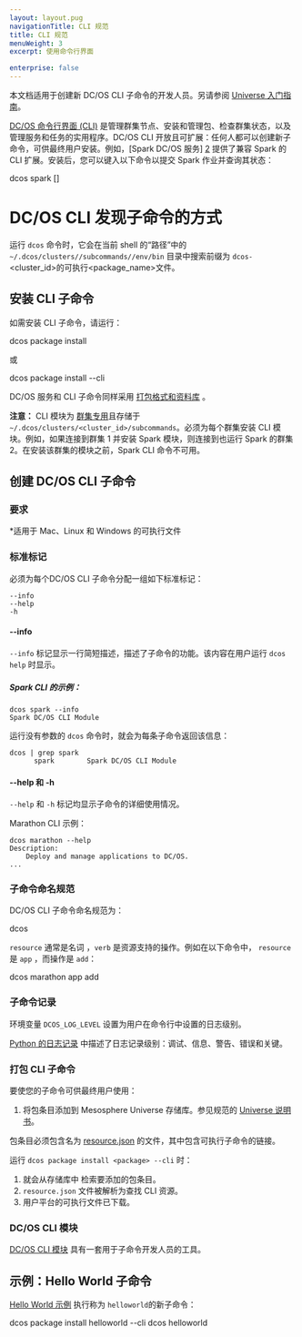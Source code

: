 ```yaml
---
layout: layout.pug
navigationTitle: CLI 规范
title: CLI 规范 
menuWeight: 3
excerpt: 使用命令行界面

enterprise: false
---
```

本文档适用于创建新 DC/OS CLI 子命令的开发人员。另请参阅 [Universe 入门指南][1]。

[DC/OS 命令行界面 (CLI)](/zh/1.11/cli) 是管理群集节点、安装和管理包、检查群集状态，以及管理服务和任务的实用程序。DC/OS CLI 开放且可扩展：任何人都可以创建新子命令，可供最终用户安装。例如，[Spark DC/OS 服务] [2] 提供了兼容 Spark 的 CLI 扩展。安装后，您可以键入以下命令以提交 Spark 作业并查询其状态：

 dcos spark [<flags>] <command>


# DC/OS CLI 发现子命令的方式

运行 `dcos` 命令时，它会在当前 shell 的“路径”中的 `~/.dcos/clusters//subcommands//env/bin` 目录中搜索前缀为 `dcos-` <cluster_id>的可执行<package_name>文件。

## 安装 CLI 子命令

如需安装 CLI 子命令，请运行：

 dcos package install <package>

或

 dcos package install <package> --cli

DC/OS 服务和 CLI 子命令同样采用 [打包格式和资料库][11] 。

**注意：** CLI 模块为 [群集专用](/zh/1.11/administering-clusters/multiple-clusters/)且存储于 `~/.dcos/clusters/<cluster_id>/subcommands`。必须为每个群集安装 CLI 模块。例如，如果连接到群集 1 并安装 Spark 模块，则连接到也运行 Spark 的群集 2。在安装该群集的模块之前，Spark CLI 命令不可用。

## 创建 DC/OS CLI 子命令

### 要求

*适用于 Mac、Linux 和 Windows 的可执行文件

### 标准标记
必须为每个DC/OS CLI 子命令分配一组如下标准标记：

```
--info
--help
-h
```

#### --info
`--info` 标记显示一行简短描述，描述了子命令的功能。该内容在用户运行 `dcos help` 时显示。


##### Spark CLI 的示例：

```
dcos spark --info
Spark DC/OS CLI Module
```

运行没有参数的 `dcos` 命令时，就会为每条子命令返回该信息：

```
dcos | grep spark
      spark        Spark DC/OS CLI Module
```

#### --help 和 -h
`--help` 和 `-h` 标记均显示子命令的详细使用情况。

Marathon CLI 示例：

```
dcos marathon --help
Description:
    Deploy and manage applications to DC/OS.
...
```

### 子命令命名规范
DC/OS CLI 子命令命名规范为：

 dcos <subcommand> <resource> <verb>

`resource` 通常是名词 ，`verb` 是资源支持的操作。例如在以下命令中， `resource` 是 `app` ，而操作是 `add`：

 dcos marathon app add

### 子命令记录
环境变量 `DCOS_LOG_LEVEL` 设置为用户在命令行中设置的日志级别。

[Python 的日志记录][7] 中描述了日志记录级别：调试、信息、警告、错误和关键。

### 打包 CLI 子命令

要使您的子命令可供最终用户使用：

1. 将包条目添加到 Mesosphere Universe 存储库。参见规范的 [Universe 说明书][9]。

包条目必须包含名为 [resource.json][10] 的文件，其中包含可执行子命令的链接。

运行 `dcos package install <package> --cli` 时：

1. 就会从存储库中 <package> 检索要添加的包条目。
2. `resource.json` 文件被解析为查找 CLI 资源。
3. 用户平台的可执行文件已下载。

### DC/OS CLI 模块

[DC/OS CLI 模块][8] 具有一套用于子命令开发人员的工具。


## 示例：Hello World 子命令

[Hello World 示例][3] 执行称为 `helloworld`的新子命令：

 dcos package install helloworld --cli
 dcos helloworld


[1]: https://github.com/mesosphere/universe/blob/version-3.x/docs/tutorial/GetStarted.md
[2]: https://github.com/mesosphere/spark-build
[3]: https://github.com/mesosphere/dcos-helloworld
[7]: https://docs.python.org/2/howto/logging.html#when-to-use-logging
[8]: https://github.com/dcos/dcos-cli
[9]: https://github.com/mesosphere/universe/blob/version-3.x/README.md
[10]: https://github.com/mesosphere/universe/blob/version-3.x/README.md#resourcejson
[11]: https://github.com/mesosphere/universe/blob/version-3.x/README.md
